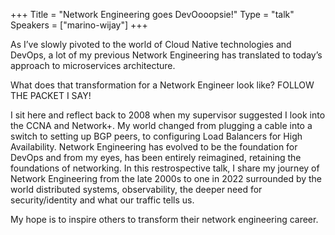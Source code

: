 +++
Title = "Network Engineering goes DevOooopsie!"
Type = "talk"
Speakers = ["marino-wijay"]
+++

As I’ve slowly pivoted to the world of Cloud Native technologies and DevOps, a lot of my previous Network Engineering has translated to today’s approach to microservices architecture.

What does that transformation for a Network Engineer look like? FOLLOW THE PACKET I SAY!

I sit here and reflect back to 2008 when my supervisor suggested I look into the CCNA and Network+. My world changed from plugging a cable into a switch to setting up BGP peers, to configuring Load Balancers for High Availability. Network Engineering has evolved to be the foundation for DevOps and from my eyes, has been entirely reimagined, retaining the foundations of networking. In this restrospective talk, I share my journey of Network Engineering from the late 2000s to one in 2022 surrounded by the world distributed systems, observability, the deeper need for security/identity and what our traffic tells us.

My hope is to inspire others to transform their network engineering career.